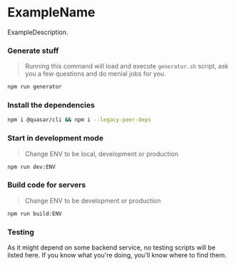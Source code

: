 # ExampleName

ExampleDescription.

### Generate stuff

>  Running this command will load and execute `generator.sh` script, ask you a few questions and do menial jobs for you.

```bash
npm run generator
```

### Install the dependencies

```bash
npm i @quasar/cli && npm i --legacy-peer-deps
```

### Start in development mode

>  Change ENV to be local, development or production

```bash
npm run dev:ENV
```

### Build code for servers

>  Change ENV to be development or production

```bash
npm run build:ENV
```

### Testing

As it might depend on some backend service, no testing scripts will be listed here. If you know what you're doing, you'll know where to find them.
